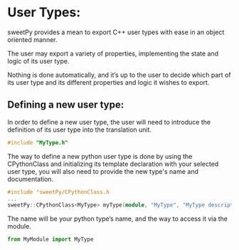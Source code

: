 # User Types:
sweetPy provides a mean to export C++ user types with ease in an object oriented manner.

The user may export a variety of properties, implementing the state and logic of its user type.

Nothing is done automatically, and it’s up to the user to decide which part of its user type and its different properties and logic it wishes to export.

## Defining a new user type:
In order to define a new user type, the user will need to introduce the definition of its user type into the translation unit.

```c++
#include "MyType.h"
```
The way to define a new python user type is done by using the CPythonClass and initializing its template declaration with your selected user type, you will also need to provide the new type's name and documentation.

```c++
#include "sweetPy/CPythonClass.h
...
sweetPy::CPythonClass<MyType> myType(module, "MyType", "MyType description.");
```

The name will be your python type’s name, and the way to access it via the module.
```python
from MyModule import MyType
```
